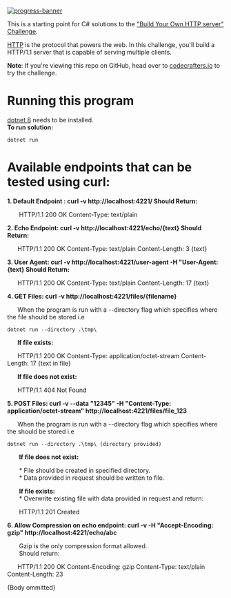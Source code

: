 [![progress-banner](https://backend.codecrafters.io/progress/http-server/6ea47dee-3ee4-4050-a7aa-df154397b822)](https://app.codecrafters.io/users/codecrafters-bot?r=2qF)

This is a starting point for C# solutions to the
["Build Your Own HTTP server" Challenge](https://app.codecrafters.io/courses/http-server/overview).

[HTTP](https://en.wikipedia.org/wiki/Hypertext_Transfer_Protocol) is the
protocol that powers the web. In this challenge, you'll build a HTTP/1.1 server
that is capable of serving multiple clients.

**Note**: If you're viewing this repo on GitHub, head over to
[codecrafters.io](https://codecrafters.io) to try the challenge.

# Running this program

[dotnet 8](https://dotnet.microsoft.com/en-us/download/dotnet/8.0) needs to be installed. <br/>
**To run solution:**
```
dotnet run
```

# Available endpoints that can be tested using curl:

**1. Default Endpoint : curl -v http://localhost:4221/ Should Return:**

&nbsp;&nbsp;&nbsp;&nbsp;&nbsp;&nbsp; HTTP/1.1 200 OK Content-Type: text/plain

**2. Echo Endpoint: curl -v http://localhost:4221/echo/{text} Should Return:**

&nbsp;&nbsp;&nbsp;&nbsp;&nbsp;&nbsp;HTTP/1.1 200 OK Content-Type: text/plain Content-Length: 3
{text}

**3. User Agent: curl -v http://localhost:4221/user-agent -H "User-Agent: {text} Should Return:**

&nbsp;&nbsp;&nbsp;&nbsp;&nbsp;&nbsp;HTTP/1.1 200 OK Content-Type: text/plain Content-Length: 17
{text}

**4. GET Files: curl -v http://localhost:4221/files/{filename}**

&nbsp;&nbsp;&nbsp;&nbsp;&nbsp;&nbsp;When the program is run with a --directory flag which specifies where the file should be stored i.e

``` 
dotnet run --directory .\tmp\
```
&nbsp;&nbsp;&nbsp;&nbsp;&nbsp;&nbsp;**If file exists:**

&nbsp;&nbsp;&nbsp;&nbsp;&nbsp;&nbsp;HTTP/1.1 200 OK Content-Type: application/octet-stream Content-Length: 17 {text in file}

&nbsp;&nbsp;&nbsp;&nbsp;&nbsp;&nbsp;**If file does not exist:**

&nbsp;&nbsp;&nbsp;&nbsp;&nbsp;&nbsp;HTTP/1.1 404 Not Found

**5. POST Files: curl -v --data "12345" -H "Content-Type: application/octet-stream" http://localhost:4221/files/file_123**

&nbsp;&nbsp;&nbsp;&nbsp;&nbsp;&nbsp;When the program is run with a --directory flag which specifies where the should be stored i.e<br/>
``` 
dotnet run --directory .\tmp\ (directory provided)
```
&nbsp;&nbsp;&nbsp;&nbsp;&nbsp;&nbsp; **If file does not exist:**

&nbsp;&nbsp;&nbsp;&nbsp;&nbsp;&nbsp; *  File should be created in specified directory.<br/>
&nbsp;&nbsp;&nbsp;&nbsp;&nbsp;&nbsp; *  Data provided in request should be written to file.

&nbsp;&nbsp;&nbsp;&nbsp;&nbsp;&nbsp; **If file exists:**<br/>
&nbsp;&nbsp;&nbsp;&nbsp;&nbsp;&nbsp; * Overwrite existing file with data provided in request and return:

&nbsp;&nbsp;&nbsp;&nbsp;&nbsp;&nbsp; HTTP/1.1 201 Created 

**6. Allow Compression on echo endpoint: curl -v -H "Accept-Encoding: gzip" http://localhost:4221/echo/abc**

&nbsp;&nbsp;&nbsp;&nbsp;&nbsp;&nbsp; Gzip is the only compression format allowed.<br/>
&nbsp;&nbsp;&nbsp;&nbsp;&nbsp;&nbsp; Should return:

&nbsp;&nbsp;&nbsp;&nbsp;&nbsp;&nbsp;HTTP/1.1 200 OK Content-Encoding: gzip Content-Type: text/plain Content-Length: 23

{Body ommitted}






